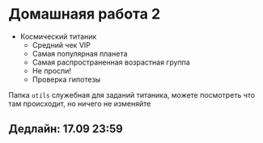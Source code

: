 # Домашнаяя работа 2
- Космический титаник
	- Средний чек VIP
	- Самая популярная планета
	- Самая распространенная возрастная группа
	- Не проспи!
	- Проверка гипотезы

Папка <code>utils</code> служебная для заданий титаника, можете посмотреть что там происходит, но ничего не изменяйте

## Дедлайн: 17.09 23:59
